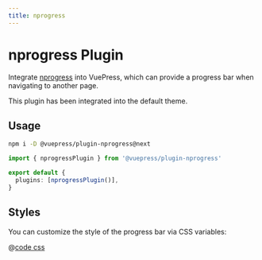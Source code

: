 ```yaml
---
title: nprogress
---
```


<!-- `# nprogress` will be rendered as `<h1 id="nprogress">`, and the id will conflict with the nprogress bar (stupid) -->

<!-- so we add a 'plugin' suffix in the h1 title, and use title frontmatter to set the page title -->

# nprogress Plugin

<NpmBadge package="@vuepress/plugin-nprogress" />

Integrate [nprogress](https://github.com/rstacruz/nprogress) into VuePress, which can provide a progress bar when navigating to another page.

This plugin has been integrated into the default theme.

## Usage

```bash
npm i -D @vuepress/plugin-nprogress@next
```

```ts
import { nprogressPlugin } from '@vuepress/plugin-nprogress'

export default {
  plugins: [nprogressPlugin()],
}
```

## Styles

You can customize the style of the progress bar via CSS variables:

@[code css](@vuepress/plugin-nprogress/src/client/styles/vars.css)
